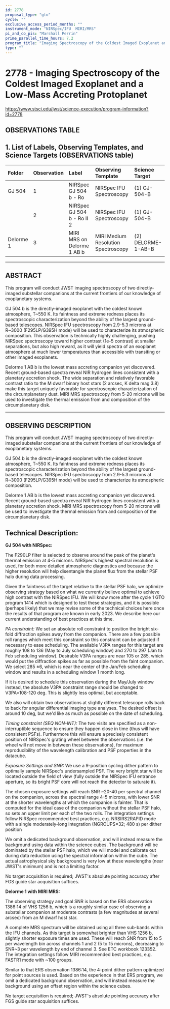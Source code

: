 ```yaml
---
id: 2778
proposal_type: "gto"
cycle: ""
exclusive_access_period_months: ""
instrument_mode: "NIRSpec/IFU  MIRI/MRS"
pi_and_co_pis: "Marshall Perrin"
prime_parallel_time_hours: 7.2
program_title: "Imaging Spectroscopy of the Coldest Imaged Exoplanet and a Low-Mass Accreting Protoplanet"
type: ""
---
```

# 2778 - Imaging Spectroscopy of the Coldest Imaged Exoplanet and a Low-Mass Accreting Protoplanet
https://www.stsci.edu/jwst/science-execution/program-information?id=2778
## OBSERVATIONS TABLE
## 1. List of Labels, Observing Templates, and Science Targets (OBSERVATIONS table)

| Folder      | Observation | Label                       | Observing Template                 | Science Target       |
| :---------- | :---------- | :-------------------------- | :--------------------------------- | :------------------- |
| GJ 504      | 1           | NIRSpec GJ 504 b - Ro       | NIRSpec IFU Spectroscopy           | (1) GJ-504-B         |
|             | 2           | NIRSpec GJ 504 b - Ro II 2  | NIRSpec IFU Spectroscopy           | (1) GJ-504-B         |
| Delorme 1   | 3           | MIRI MRS on Delorme 1 AB b  | MIRI Medium Resolution Spectroscopy | (2) DELORME-1-AB-B   |

---

## ABSTRACT

This program will conduct JWST imaging spectroscopy of two directly-imaged substellar companions at the current frontiers of our knowledge of exoplanetary systems.

GJ 504 b is the directly-imaged exoplanet with the coldest known atmosphere, T~550 K. Its faintness and extreme redness places its spectroscopic characterization beyond the ability of the largest ground-based telescopes. NIRSpec IFU spectroscopy from 2.9-5.3 microns at R~3000 (F295LP/G395H mode) will be used to characterize its atmospheric composition. This observation is technically highly challenging, pushing NIRSpec spectroscopy toward higher contrast (1e-5 contrast) at smaller separations, but also high reward, as it will yield spectra of an exoplanet atmosphere at much lower temperatures than accessible with transiting or other imaged exoplanets.

Delorme 1 AB b is the lowest mass accreting companion yet discovered. Recent ground-based spectra reveal NIR hydrogen lines consistent with a planetary accretion shock. The wide separation and relatively favorable contrast ratio to the M dwarf binary host stars (2 arcsec, K delta mag 3.8) make this target uniquely favorable for spectroscopic characterization of the circumplanetary dust. MIRI MRS spectroscopy from 5-20 microns will be used to investigate the thermal emission from and composition of the circumplanetary disk.

---

## OBSERVING DESCRIPTION

This program will conduct JWST imaging spectroscopy of two directly-imaged substellar companions at the current frontiers of our knowledge of exoplanetary systems.

GJ 504 b is the directly-imaged exoplanet with the coldest known atmosphere, T~550 K. Its faintness and extreme redness places its spectroscopic characterization beyond the ability of the largest ground-based telescopes. NIRSpec IFU spectroscopy from 2.9-5.3 microns at R~3000 (F295LP/G395H mode) will be used to characterize its atmospheric composition.

Delorme 1 AB b is the lowest mass accreting companion yet discovered. Recent ground-based spectra reveal NIR hydrogen lines consistent with a planetary accretion shock. MIRI MRS spectroscopy from 5-20 microns will be used to investigate the thermal emission from and composition of the circumplanetary disk.

Technical Description:
---------------------------

**GJ 504 with NIRSpec:**

The F290LP filter is selected to observe around the peak of the planet's thermal emission at 4-5 microns. NIRSpec's highest spectral resolution is used, for both more detailed atmospheric diagnostics and because the higher resolution will help disentangle the planet flux from the stellar PSF halo during data processing.

Given the faintness of the target relative to the stellar PSF halo, we optimize observing strategy based on what we currently believe optimal to achieve high contrast with the NIRSpec IFU. We will know more after the cycle 1 GTO program 1414 which is designed to test these strategies, and it is possible (perhaps likely) that we may revise some of the technical choices here once the results of that program are known in early 2023. We describe here our current understanding of best practices at this time.

*PA constraint:*
We set an absolute roll constraint to position the bright six-fold diffraction spikes away from the companion. There are a few possible roll ranges which meet this constraint so this constraint can be adjusted if necessary to ease scheduling. The available V3PA ranges for this target are roughly 108 to 136 (May to July scheduling window) and 270 to 297 (Jan to Feb scheduling window). Desirable V3PA ranges are near 105 or 285, which would put the diffraction spikes as far as possible from the faint companion. We select 285 ±6, which is near the center of the Jan/Feb scheduling window and results in a scheduling window 1 month long.

If it is desired to schedule this observation during the May/July window instead, the absolute V3PA constraint range should be changed to V3PA=108-120 deg. This is slightly less optimal, but acceptable.

We also will obtain two observations at slightly different telescope rolls back to back for angular differential imaging type analyses. The desired offset is around 10 deg, but we'd like as much as possible on the date of scheduling.

*Timing constraint (SEQ NON-INT):*
The two visits are specified as a non-interruptible sequence to ensure they happen close in time (thus will have consistent PSFs). Furthermore this will ensure a precisely consistent position of NIRSpec's grating wheel between the observations (i.e. the wheel will not move in between these observations), for maximum reproducibility of the wavelength calibration and PSF properties in the datacube.

*Exposure Settings and SNR:*
We use a 9-position cycling dither pattern to optimally sample NIRSpec's undersampled PSF. The very bright star will be located outside the field of view (fully outside the NIRSpec IFU entrance aperture, so its bright PSF core will not reach the detector to saturate it).

The chosen exposure settings will reach SNR ~20-40 per spectral channel on the companion, across the spectral range 4-5 microns, with lower SNR at the shorter wavelengths at which the companion is fainter. That is computed for the ideal case of the companion without the stellar PSF halo, so sets an upper limit per each of the two rolls. The integration settings follow NIRSpec recommended best practices, e.g. NRSIRS2RAPID mode with a single moderately-long integration (NGROUPS=32; 480 s) per dither position

We omit a dedicated background observation, and will instead measure the background using data within the science cubes. The background will be dominated by the stellar PSF halo, which we will model and calibrate out during data reduction using the spectral information within the cube. The actual astrophysical sky background is very low at these wavelengths (near JWST's minimum) and is not a limiting factor.

No target acquisition is required; JWST's absolute pointing accuracy after FGS guide star acquisition suffices.

**Delorme 1 with MIRI MRS:**

The observing strategy and goal SNR is based on the ERS observation 1386:14 of VHS 1256 b, which is a roughly similar case of observing a substellar companion at moderate contrasts (a few magnitudes at several arcsec) from an M dwarf host star.

A complete MRS spectrum will be obtained using all three sub-bands within the IFU channels. As this target is somewhat brighter than VHS 1256 b, slightly shorter exposure times are used. These will reach SNR from 15 to 5 per wavelength bin across channels 1 and 2 (5 to 15 microns), decreasing to SNR~3 per wavelength by end of channel 3. See ETC workbook 123352. The integration settings follow MIRI recommended best practices, e.g. FASTR1 mode with ~100 groups.

Similar to that ERS observation 1386:14, the 4-point dither pattern optimized for point sources is used. Based on the experience in that ERS program, we omit a dedicated background observation, and will instead measure the background using an offset region within the science cubes.

No target acquisition is required; JWST's absolute pointing accuracy after FGS guide star acquisition suffices.